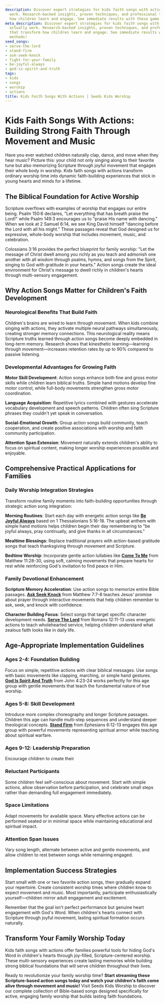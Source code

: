 ```yaml
---
description: Discover expert strategies for kids faith songs with actions that actually
  work. Research-backed insights, proven techniques, and professional tips that transform
  how children learn and engage. See immediate results with these game-changing methods!
meta_description: Discover expert strategies for kids faith songs with actions that
  actually work. Research-backed insights, proven techniques, and professional tips
  that transform how children learn and engage. See immediate results with these game-changing
  methods!
seed_songs:
- serve-the-lord
- stand-firm
- ask-seek-knock
- fight-for-your-family
- be-joyful-always
- god-is-spirit-and-truth
tags:
- kids
- songs
- worship
- actions
title: Kids Faith Songs With Actions | Seeds Kids Worship
---
```

# Kids Faith Songs With Actions: Building Strong Faith Through Movement and Music

Have you ever watched children naturally clap, dance, and move when they hear music? Picture this: your child not only singing along to their favorite tune but also memorizing Scripture through joyful movement that engages their whole body in worship. Kids faith songs with actions transform ordinary worship time into dynamic faith-building experiences that stick in young hearts and minds for a lifetime.

## The Biblical Foundation for Active Worship

Scripture overflows with examples of worship that engages our entire being. Psalm 150:6 declares, "Let everything that has breath praise the Lord!" while Psalm 149:3 encourages us to "praise His name with dancing." When we look at 2 Samuel 6:14, we see King David himself "dancing before the Lord with all his might." These passages reveal that God designed us for expressive, whole-body worship that includes movement, music, and celebration.

Colossians 3:16 provides the perfect blueprint for family worship: "Let the message of Christ dwell among you richly as you teach and admonish one another with all wisdom through psalms, hymns, and songs from the Spirit, singing to God with gratitude in your hearts." Action songs create the ideal environment for Christ's message to dwell richly in children's hearts through multi-sensory engagement.

## Why Action Songs Matter for Children's Faith Development

### Neurological Benefits That Build Faith

Children's brains are wired to learn through movement. When kids combine singing with actions, they activate multiple neural pathways simultaneously, creating stronger memory connections. This neurological reality means Scripture truths learned through action songs become deeply embedded in long-term memory. Research shows that kinesthetic learning—learning through movement—increases retention rates by up to 90% compared to passive listening.

### Developmental Advantages for Growing Faith

**Motor Skill Development**: Action songs enhance both fine and gross motor skills while children learn biblical truths. Simple hand motions develop fine motor control, while full-body movements strengthen gross motor coordination.

**Language Acquisition**: Repetitive lyrics combined with gestures accelerate vocabulary development and speech patterns. Children often sing Scripture phrases they couldn't yet speak in conversation.

**Social-Emotional Growth**: Group action songs build community, teach cooperation, and create positive associations with worship and faith community participation.

**Attention Span Extension**: Movement naturally extends children's ability to focus on spiritual content, making longer worship experiences possible and enjoyable.

## Comprehensive Practical Applications for Families

### Daily Worship Integration Strategies

Transform routine family moments into faith-building opportunities through strategic action song integration:

**Morning Routines**: Start each day with energetic action songs like **[Be Joyful Always](https://seedskidsworship.com/product/joyful-always-1-thessalonians-516-18/)** based on 1 Thessalonians 5:16-18. The upbeat anthem with simple hand motions helps children begin their day remembering to "be joyful always, pray continually, and give thanks in all circumstances."

**Mealtime Blessings**: Replace traditional prayers with action-based gratitude songs that teach thanksgiving through movement and Scripture.

**Bedtime Worship**: Incorporate gentle action lullabies like **[Come To Me](https://seedskidsworship.com/product/when-you-lie-down-lullabies-scripture-songs/)** from Matthew 11:28-30, using soft, calming movements that prepare hearts for rest while reinforcing God's invitation to find peace in Him.

### Family Devotional Enhancement

**Scripture Memory Acceleration**: Use action songs to memorize entire Bible passages. **[Ask Seek Knock](https://seedskidsworship.com/product/ask-seek-knock-matthew-77-8-2/)** from Matthew 7:7-8 teaches Jesus' promise about prayer through interactive movements that help children remember to ask, seek, and knock with confidence.

**Character Building Focus**: Select songs that target specific character development needs. **[Serve The Lord](https://seedskidsworship.com/product/serve-the-lord-romans-1211-13-esv/)** from Romans 12:11-13 uses energetic actions to teach wholehearted service, helping children understand what zealous faith looks like in daily life.

## Age-Appropriate Implementation Guidelines

### Ages 2-4: Foundation Building
Focus on simple, repetitive actions with clear biblical messages. Use songs with basic movements like clapping, marching, or simple hand gestures. **[God Is Spirit And Truth](https://seedskidsworship.com/product/god-is-spirit-and-truth-john-423-24-2/)** from John 4:23-24 works perfectly for this age group with gentle movements that teach the fundamental nature of true worship.

### Ages 5-8: Skill Development
Introduce more complex choreography and longer Scripture passages. Children this age can handle multi-step sequences and understand deeper theological concepts. **[Stand Firm](https://seedskidsworship.com/product/stand-firm-ephesians-612-13-2/)** from Ephesians 6:12-13 engages this age group with powerful movements representing spiritual armor while teaching about spiritual warfare.

### Ages 9-12: Leadership Preparation
Encourage children to create their

### Reluctant Participants
Some children feel self-conscious about movement. Start with simple actions, allow observation before participation, and celebrate small steps rather than demanding full engagement immediately.

### Space Limitations
Adapt movements for available space. Many effective actions can be performed seated or in minimal space while maintaining educational and spiritual impact.

### Attention Span Issues
Vary song length, alternate between active and gentle movements, and allow children to rest between songs while remaining engaged.

## Implementation Success Strategies

Start small with one or two favorite action songs, then gradually expand your repertoire. Create consistent worship times where children know to expect movement and music. Most importantly, participate enthusiastically yourself—children mirror adult engagement and excitement.

Remember that the goal isn't perfect performance but genuine heart engagement with God's Word. When children's hearts connect with Scripture through joyful movement, lasting spiritual formation occurs naturally.

## Transform Your Family Worship Today

Kids faith songs with actions offer families powerful tools for hiding God's Word in children's hearts through joy-filled, Scripture-centered worship. These multi-sensory experiences create lasting memories while building strong biblical foundations that will serve children throughout their lives.

Ready to revolutionize your family worship time? **Start streaming these Scripture-based action songs today and watch your children's faith come alive through movement and music!** Visit Seeds Kids Worship to discover our complete collection of Bible-based songs designed specifically for active, engaging family worship that builds lasting faith foundations.

<script type="application/ld+json">
{
  "@context": "https://schema.org",
  "@type": "Article",
  "headline": "Kids Faith Songs With Actions",
  "author": {
    "@type": "Organization",
    "name": "Seeds Kids Worship"
  },
  "publisher": {
    "@type": "Organization",
    "name": "Seeds Kids Worship",
    "logo": {
      "@type": "ImageObject",
      "url": "https://seedskidsworship.com/logo.png"
    }
  },
  "datePublished": "2025-09-05T11:51:19.666836",
  "dateModified": "2025-09-05T11:51:19.666859",
  "description": "Discover expert strategies for kids faith songs with actions that actually work. Research-backed insights, proven techniques, and professional tips that transfo",
  "mainEntityOfPage": {
    "@type": "WebPage",
    "@id": "https://seedskidsworship.com/activities/kids-faith-songs-with-actions/"
  }
}
</script>

<script type="application/ld+json">
{
  "@context": "https://schema.org",
  "@type": "Product",
  "name": "Serve The Lord",
  "description": "Energetic song encouraging wholehearted service to God with zeal from Romans 12:11-13",
  "url": "https://seedskidsworship.com/product/serve-the-lord-romans-1211-13-esv/",
  "brand": {
    "@type": "Brand",
    "name": "Seeds Kids Worship"
  },
  "category": "Children's Christian Music",
  "album": "Single"
}
</script>

<script type="application/ld+json">
{
  "@context": "https://schema.org",
  "@type": "Product",
  "name": "Stand Firm",
  "description": "Powerful song about standing firm against spiritual forces with God's armor from Ephesians 6:12-13",
  "url": "https://seedskidsworship.com/product/stand-firm-ephesians-612-13-2/",
  "brand": {
    "@type": "Brand",
    "name": "Seeds Kids Worship"
  },
  "category": "Children's Christian Music",
  "album": "The Armor Of God"
}
</script>

<script type="application/ld+json">
{
  "@context": "https://schema.org",
  "@type": "Product",
  "name": "Ask Seek Knock",
  "description": "Interactive worship song teaching children Jesus' promise about asking, seeking, and knocking in prayer",
  "url": "https://seedskidsworship.com/product/ask-seek-knock-matthew-77-8-2/",
  "brand": {
    "@type": "Brand",
    "name": "Seeds Kids Worship"
  },
  "category": "Children's Christian Music",
  "album": "Seeds of Courage"
}
</script>

<script type="application/ld+json">
{
  "@context": "https://schema.org",
  "@type": "Product",
  "name": "Fight For Your Family",
  "description": "Based on Nehemiah 4:14, this energetic song urges families to stand firm and fight for their homes, remembering that God is great and fights alongside them.",
  "url": "https://seedskidsworship.com/product/fight-for-your-family-nehemiah-414/",
